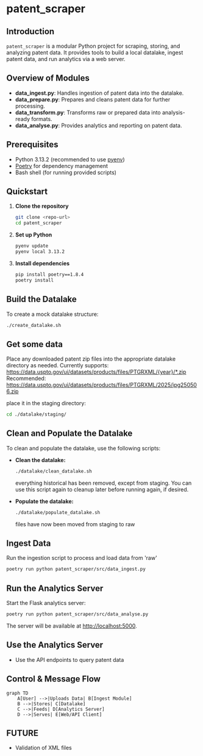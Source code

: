 # patent_scraper

## Introduction
`patent_scraper` is a modular Python project for scraping, storing, and analyzing patent data. It provides tools to build a local datalake, ingest patent data, and run analytics via a web server.

## Overview of Modules
- **data_ingest.py**: Handles ingestion of patent data into the datalake.
- **data_prepare.py**: Prepares and cleans patent data for further processing.
- **data_transform.py**: Transforms raw or prepared data into analysis-ready formats.
- **data_analyse.py**: Provides analytics and reporting on patent data.

## Prerequisites
- Python 3.13.2 (recommended to use [pyenv](https://github.com/pyenv/pyenv#installation))
- [Poetry](https://python-poetry.org/docs/) for dependency management
- Bash shell (for running provided scripts)

## Quickstart
1. **Clone the repository**
   ```bash
   git clone <repo-url>
   cd patent_scraper
   ```
2. **Set up Python**
   ```bash
   pyenv update
   pyenv local 3.13.2
   ```
3. **Install dependencies**
   ```bash
   pip install poetry==1.8.4
   poetry install
   ```

## Build the Datalake
To create a mock datalake structure:
```bash
./create_datalake.sh
```
## Get some data
Place any downloaded patent zip files into the appropriate datalake directory as needed.
Currently supports: https://data.uspto.gov/ui/datasets/products/files/PTGRXML/{year}/*.zip
Recommended: https://data.uspto.gov/ui/datasets/products/files/PTGRXML/2025/ipg250506.zip

place it in the staging directory:
```bash
cd ./datalake/staging/
```

## Clean and Populate the Datalake
To clean and populate the datalake, use the following scripts:

- **Clean the datalake:**
  ```bash
  ./datalake/clean_datalake.sh
  ```
  everything historical has been removed, except from staging.
  You can use this script again to cleanup later before running again, if desired.

- **Populate the datalake:**
  ```bash
  ./datalake/populate_datalake.sh
  ```
  files have now been moved from staging to raw

## Ingest Data
Run the ingestion script to process and load data from 'raw'
```bash
poetry run python patent_scraper/src/data_ingest.py
```

## Run the Analytics Server
Start the Flask analytics server:
```bash
poetry run python patent_scraper/src/data_analyse.py
```
The server will be available at [http://localhost:5000](http://localhost:5000).

## Use the Analytics Server
- Use the API endpoints to query patent data


## Control & Message Flow
```mermaid
graph TD
    A[User] -->|Uploads Data| B[Ingest Module]
    B -->|Stores| C[Datalake]
    C -->|Feeds| D[Analytics Server]
    D -->|Serves| E[Web/API Client]
```

## FUTURE
- Validation of XML files
